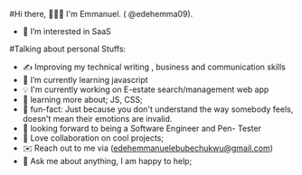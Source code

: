 
#Hi there, 🙋🏾‍♂️ I'm Emmanuel. ( @edehemma09).
- 👀 I’m interested in SaaS

#Talking about personal Stuffs:

-  ✍️ Improving my technical writing , business and communication skills  
-  🌱 I’m currently learning javascript  
-  💡 I'm currently working on E-estate search/management web app
-  🚀 learning more about; JS, CSS;
-  🎊 fun-fact: Just because you don't understand the way somebody feels, doesn't mean their emotions are invalid.
-  🎯 looking forward to being a Software Engineer and Pen- Tester
-  💞 Love collaboration on cool projects;
-  ✉️ Reach out to me via (edehemmanuelebubechukwu@gmail.com)
-  💬 Ask me about anything, I am happy to help;

